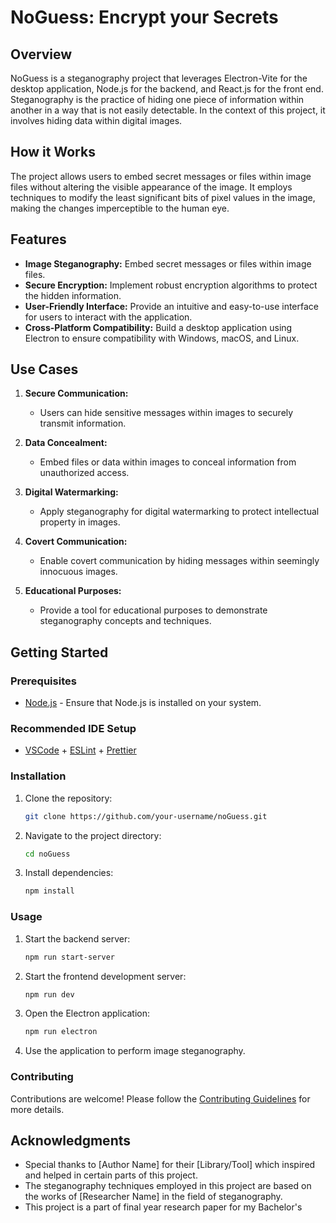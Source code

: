 # NoGuess: Encrypt your Secrets

## Overview

NoGuess is a steganography project that leverages Electron-Vite for the desktop application, Node.js for the backend, and React.js for the front end. Steganography is the practice of hiding one piece of information within another in a way that is not easily detectable. In the context of this project, it involves hiding data within digital images.

## How it Works

The project allows users to embed secret messages or files within image files without altering the visible appearance of the image. It employs techniques to modify the least significant bits of pixel values in the image, making the changes imperceptible to the human eye.

## Features

- **Image Steganography:** Embed secret messages or files within image files.
- **Secure Encryption:** Implement robust encryption algorithms to protect the hidden information.
- **User-Friendly Interface:** Provide an intuitive and easy-to-use interface for users to interact with the application.
- **Cross-Platform Compatibility:** Build a desktop application using Electron to ensure compatibility with Windows, macOS, and Linux.

## Use Cases

1. **Secure Communication:**
   - Users can hide sensitive messages within images to securely transmit information.

2. **Data Concealment:**
   - Embed files or data within images to conceal information from unauthorized access.

3. **Digital Watermarking:**
   - Apply steganography for digital watermarking to protect intellectual property in images.

4. **Covert Communication:**
   - Enable covert communication by hiding messages within seemingly innocuous images.

5. **Educational Purposes:**
   - Provide a tool for educational purposes to demonstrate steganography concepts and techniques.

## Getting Started

### Prerequisites

- [Node.js](https://nodejs.org/) - Ensure that Node.js is installed on your system.

### Recommended IDE Setup

- [VSCode](https://code.visualstudio.com/) + [ESLint](https://marketplace.visualstudio.com/items?itemName=dbaeumer.vscode-eslint) + [Prettier](https://marketplace.visualstudio.com/items?itemName=esbenp.prettier-vscode)

### Installation

1. Clone the repository:

   ```bash
   git clone https://github.com/your-username/noGuess.git
    ```

2. Navigate to the project directory:

   ```bash
   cd noGuess
   ```

3. Install dependencies:

   ```bash
   npm install
   ```

### Usage

1. Start the backend server:

   ```bash
   npm run start-server
   ```

2. Start the frontend development server:

   ```bash
   npm run dev
   ```

3. Open the Electron application:

   ```bash
   npm run electron
   ```

4. Use the application to perform image steganography.

### Contributing

Contributions are welcome! Please follow the [Contributing Guidelines](CONTRIBUTING.md) for more details.

## Acknowledgments

- Special thanks to [Author Name] for their [Library/Tool] which inspired and helped in certain parts of this project.
- The steganography techniques employed in this project are based on the works of [Researcher Name] in the field of steganography.
- This project is a part of final year research paper for my Bachelor's 